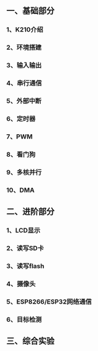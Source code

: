 ## 一、基础部分

### 1、K210介绍

###  2、环境搭建

###  3、输入输出

###  4、串行通信

###  5、外部中断

###  6、定时器

### 7、PWM

### 8、看门狗

### 9、多核并行

### 10、DMA

## 二、进阶部分

### 1、LCD显示

### 2、读写SD卡

### 3、读写flash

### 4、摄像头

### 5、ESP8266/ESP32网络通信

### 6、目标检测

## 三、综合实验



